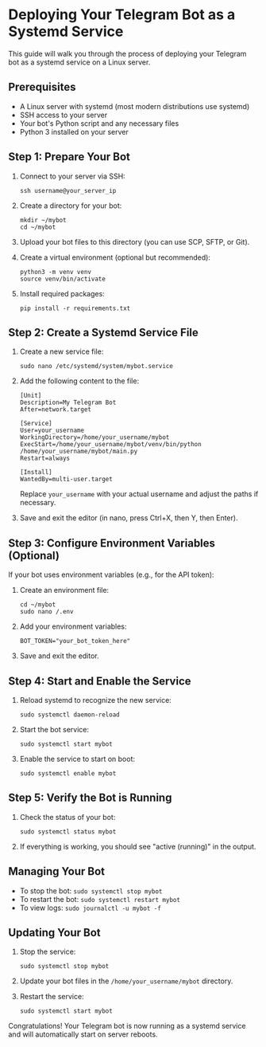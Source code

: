 # Deploying Your Telegram Bot as a Systemd Service

This guide will walk you through the process of deploying your Telegram bot as a systemd service on a Linux server.

## Prerequisites

- A Linux server with systemd (most modern distributions use systemd)
- SSH access to your server
- Your bot's Python script and any necessary files
- Python 3 installed on your server

## Step 1: Prepare Your Bot

1. Connect to your server via SSH:
   ```
   ssh username@your_server_ip
   ```

2. Create a directory for your bot:
   ```
   mkdir ~/mybot
   cd ~/mybot
   ```

3. Upload your bot files to this directory (you can use SCP, SFTP, or Git).

4. Create a virtual environment (optional but recommended):
   ```
   python3 -m venv venv
   source venv/bin/activate
   ```

5. Install required packages:
   ```
   pip install -r requirements.txt
   ```

## Step 2: Create a Systemd Service File

1. Create a new service file:
   ```
   sudo nano /etc/systemd/system/mybot.service
   ```

2. Add the following content to the file:
   ```
   [Unit]
   Description=My Telegram Bot
   After=network.target

   [Service]
   User=your_username
   WorkingDirectory=/home/your_username/mybot
   ExecStart=/home/your_username/mybot/venv/bin/python /home/your_username/mybot/main.py
   Restart=always

   [Install]
   WantedBy=multi-user.target
   ```

   Replace `your_username` with your actual username and adjust the paths if necessary.

3. Save and exit the editor (in nano, press Ctrl+X, then Y, then Enter).

## Step 3: Configure Environment Variables (Optional)

If your bot uses environment variables (e.g., for the API token):

1. Create an environment file:
   ```
   cd ~/mybot
   sudo nano /.env
   ```

2. Add your environment variables:
   ```
   BOT_TOKEN="your_bot_token_here"
   ```

3. Save and exit the editor.

## Step 4: Start and Enable the Service

1. Reload systemd to recognize the new service:
   ```
   sudo systemctl daemon-reload
   ```

2. Start the bot service:
   ```
   sudo systemctl start mybot
   ```

3. Enable the service to start on boot:
   ```
   sudo systemctl enable mybot
   ```

## Step 5: Verify the Bot is Running

1. Check the status of your bot:
   ```
   sudo systemctl status mybot
   ```

2. If everything is working, you should see "active (running)" in the output.

## Managing Your Bot

- To stop the bot: `sudo systemctl stop mybot`
- To restart the bot: `sudo systemctl restart mybot`
- To view logs: `sudo journalctl -u mybot -f`

## Updating Your Bot

1. Stop the service:
   ```
   sudo systemctl stop mybot
   ```

2. Update your bot files in the `/home/your_username/mybot` directory.

3. Restart the service:
   ```
   sudo systemctl start mybot
   ```

Congratulations! Your Telegram bot is now running as a systemd service and will automatically start on server reboots.